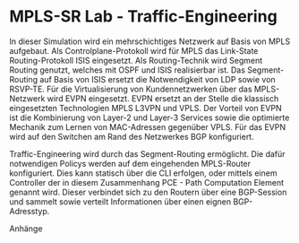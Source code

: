 MPLS-SR Lab - Traffic-Engineering
=================================

In dieser Simulation wird ein mehrschichtiges Netzwerk auf Basis von
MPLS aufgebaut. Als Controlplane-Protokoll wird für MPLS das Link-State
Routing-Protokoll ISIS eingesetzt. Als Routing-Technik wird Segment
Routing genutzt, welches mit OSPF und ISIS realisierbar ist. Das
Segment-Routing auf Basis von ISIS ersetzt die Notwendigkeit von LDP
sowie von RSVP-TE. Für die Virtualisierung von Kundennetzwerken über das
MPLS-Netzwerk wird EVPN eingesetzt. EVPN ersetzt an der Stelle die
klassisch eingesetzten Technologien MPLS L3VPN und VPLS. Der Vorteil von
EVPN ist die Kombinierung von Layer-2 und Layer-3 Services sowie die
optimierte Mechanik zum Lernen von MAC-Adressen gegenüber VPLS. Für das
EVPN wird auf den Switchen am Rand des Netzwerkes BGP konfiguriert.

Traffic-Engineering wird durch das Segment-Routing ermöglicht. Die dafür
notwendigen Policys werden auf dem eingehenden MPLS-Router konfiguriert.
Dies kann statisch über die CLI erfolgen, oder mittels einem Controller
der in diesem Zusammenhang PCE - Path Computation Element genannt wird.
Dieser verbindet sich zu den Routern über eine BGP-Session und sammelt
sowie verteilt Informationen über einen eignen BGP-Adresstyp.

Anhänge
